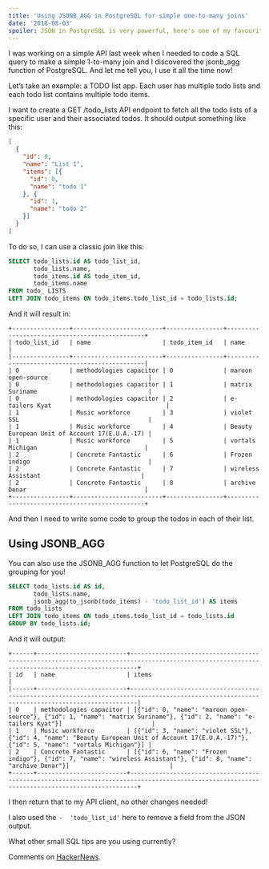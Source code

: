 ```yaml
---
title: 'Using JSONB_AGG in PostgreSQL for simple one-to-many joins'
date: '2018-08-03'
spoiler: JSON in PostgreSQL is very powerful, here's one of my favourite feature
---
```


I was working on a simple API last week when I needed to code a SQL query to make a simple 1-to-many join and I discovered the jsonb_agg function of PostgreSQL. And let me tell you, I use it all the time now!

Let’s take an example: a TODO list app. Each user has multiple todo lists and each todo list contains multiple todo items.

I want to create a GET /todo_lists API endpoint to fetch all the todo lists of a specific user and their associated todos. It should output something like this:

```json
[
  {
    "id": 0,
    "name": "List 1",
    "items": [{
      "id": 0,
      "name": "todo 1"
    }, {
      "id": 1,
      "name": "todo 2"
    }]
  }
]
```

To do so, I can use a classic join like this:

```sql
SELECT todo_lists.id AS todo_list_id,
       todo_lists.name,
       todo_items.id AS todo_item_id,
       todo_items.name
FROM todo_ LISTS
LEFT JOIN todo_items ON todo_items.todo_list_id = todo_lists.id;
```

And it will result in:

```
+----------------+-------------------------+----------------+-----------------------------------------------+
| todo_list_id   | name                    | todo_item_id   | name                                          |
|----------------+-------------------------+----------------+-----------------------------------------------|
| 0              | methodologies capacitor | 0              | maroon open-source                            |
| 0              | methodologies capacitor | 1              | matrix Suriname                               |
| 0              | methodologies capacitor | 2              | e-tailers Kyat                                |
| 1              | Music workforce         | 3              | violet SSL                                    |
| 1              | Music workforce         | 4              | Beauty European Unit of Account 17(E.U.A.-17) |
| 1              | Music workforce         | 5              | vortals Michigan                              |
| 2              | Concrete Fantastic      | 6              | Frozen indigo                                 |
| 2              | Concrete Fantastic      | 7              | wireless Assistant                            |
| 2              | Concrete Fantastic      | 8              | archive Denar                                 |
+----------------+-------------------------+----------------+-----------------------------------------------+
```

And then I need to write some code to group the todos in each of their list.

## Using JSONB_AGG

You can also use the JSONB_AGG function to let PostgreSQL do the grouping for you!

```sql
SELECT todo_lists.id AS id,
       todo_lists.name,
       jsonb_agg(to_jsonb(todo_items) - 'todo_list_id') AS items
FROM todo_lists
LEFT JOIN todo_items ON todo_items.todo_list_id = todo_lists.id
GROUP BY todo_lists.id;
```

And it will output:

```
+------+-------------------------+----------------------------------------------------------------------------------------------------------------------------------------------+
| id   | name                    | items                                                                                                                                        |
|------+-------------------------+----------------------------------------------------------------------------------------------------------------------------------------------|
| 0    | methodologies capacitor | [{"id": 0, "name": "maroon open-source"}, {"id": 1, "name": "matrix Suriname"}, {"id": 2, "name": "e-tailers Kyat"}]                         |
| 1    | Music workforce         | [{"id": 3, "name": "violet SSL"}, {"id": 4, "name": "Beauty European Unit of Account 17(E.U.A.-17)"}, {"id": 5, "name": "vortals Michigan"}] |
| 2    | Concrete Fantastic      | [{"id": 6, "name": "Frozen indigo"}, {"id": 7, "name": "wireless Assistant"}, {"id": 8, "name": "archive Denar"}]                            |
+------+-------------------------+----------------------------------------------------------------------------------------------------------------------------------------------+
```

I then return that to my API client, no other changes needed!

I also used the  `-  'todo_list_id'` here to remove a field from the JSON output.

What other small SQL tips are you using currently?

Comments on [HackerNews](https://news.ycombinator.com/item?id=17679365).